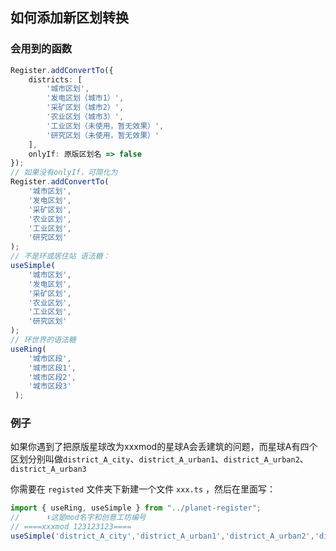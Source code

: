 ## 如何添加新区划转换

### 会用到的函数

```typescript
Register.addConvertTo({
    districts: [
        '城市区划',
        '发电区划（城市1）',
        '采矿区划（城市2）',
        '农业区划（城市3）',
        '工业区划（未使用，暂无效果）',
        '研究区划（未使用，暂无效果）'
    ],
    onlyIf: 原版区划名 => false
});
// 如果没有onlyIf，可简化为
Register.addConvertTo(
    '城市区划',
    '发电区划',
    '采矿区划',
    '农业区划',
    '工业区划',
    '研究区划'
);
// 不是环或居住站 语法糖：
useSimple(
    '城市区划',
    '发电区划',
    '采矿区划',
    '农业区划',
    '工业区划',
    '研究区划'
);
// 环世界的语法糖
useRing(
    '城市区段',
    '城市区段1',
    '城市区段2',
    '城市区段3'
 );
```
### 例子
如果你遇到了把原版星球改为xxxmod的星球A会丢建筑的问题，而星球A有四个区划分别叫做`district_A_city`、`district_A_urban1`、`district_A_urban2`、`district_A_urban3`

你需要在 `registed` 文件夹下新建一个文件 `xxx.ts` ，然后在里面写：
``` typescript
import { useRing, useSimple } from "../planet-register";
//      ⬇️这是mod名字和创意工坊编号
// ====xxxmod 123123123====
useSimple('district_A_city','district_A_urban1','district_A_urban2','district_A_urban3');
```

